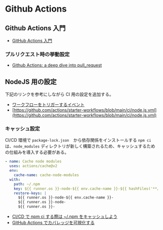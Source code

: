 # Github Actions

<!-- START doctoc -->
<!-- END doctoc -->

## Github Actions 入門

- [GitHub Actions 入門](https://docs.github.com/ja/actions/learn-github-actions/introduction-to-github-actions)

### プルリクエスト時の挙動設定

- [Github Actions: a deep dive into pull_request](https://frontside.com/blog/2020-05-26-github-actions-pull_request/)

## NodeJS 用の設定

下記のリンクを参考にしながら CI 用の設定を追加する。

- [ワークフローをトリガーするイベント](https://docs.github.com/ja/actions/reference/events-that-trigger-workflows)
- [https://github.com/actions/starter-workflows/blob/main/ci/node.js.yml](https://github.com/actions/starter-workflows/blob/main/ci/node.js.yml)

### キャッシュ設定

CI/CD 環境で `package-lock.json`　から依存関係をインストールする `npm ci` は、`node_modules` ディレクトリが新しく構築されるため、キャッシュするための仕組みを導入する必要がある。

```yml
- name: Cache node modules
  uses: actions/cache@v2
  env:
    cache-name: cache-node-modules
  with:
    path: ~/.npm
    key: ${{ runner.os }}-node-${{ env.cache-name }}-${{ hashFiles('**/package-lock.json') }}
    restore-keys: |
      ${{ runner.os }}-node-${{ env.cache-name }}-
      ${{ runner.os }}-node-
      ${{ runner.os }}-
```

- [CI/CD で npm ci する際は ~/.npm をキャッシュしよう](https://dev.classmethod.jp/articles/cicd-npm-ci-cache/)
- [GitHub Actions でカバレッジを可視化する](https://zenn.dev/katzumi/articles/995df5abebc91e312167)
